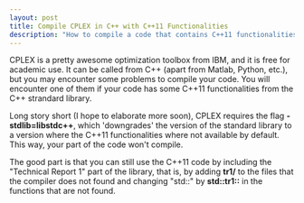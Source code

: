```yaml
---
layout: post
title: Compile CPLEX in C++ with C++11 Functionalities
description: "How to compile a code that contains C++11 functionalities and CPLEX."
---
```


CPLEX is a pretty awesome optimization toolbox from IBM, and it is free for academic use. It can be called from C++ (apart from Matlab, Python, etc.), but you may encounter some problems to compile your code.
You will encounter one of them if your code has some C++11 functionalities from the C++ strandard library.

Long story short (I hope to elaborate more soon), CPLEX requires the flag **-stdlib=libstdc++**, which 'downgrades' the version of the standard library to a version where the C++11 functionalities where not available by default.
This way, your part of the code won't compile.

The good part is that you can still use the C++11 code by including the "Technical Report 1" part of the library, that is, by adding **tr1/** to the files that the compiler does not found and changing "std::" by **std::tr1::** in the functions that are not found.    

